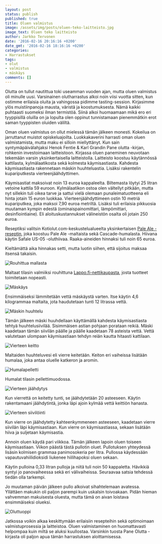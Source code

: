 ```yaml
---
layout: post
status: publish
published: true
title: Oluen valmistus
image: /assets/img/posts/oluen-teko-laitteisto.jpg
image_text: Oluen teko laitteisto
author: Jarkko Tervonen
date: '2016-02-16 20:16:16 +0200'
date_gmt: '2016-02-16 18:16:16 +0200'
categories:
- Harrastukset
tags:
- olut
- valmistus
- mäskäys
comments: []
---
```

Olutta on tullut nautittua toki useamman vuoden ajan, mutta oluen valmistus oli minulle uusi. Varsinainen olutharrastus alkoi noin viisi vuotta sitten, kun ostimme erilaisia oluita ja vahingossa pidimme tasting-session. Kirjasimme ylös muistiinpanoja mausta, väristä ja koostumuksesta. Nämä kaikki puhtaasti suomeksi ilman termistöä. Siinä alkoi huomaamaan mikä ero eri tyyppisillä oluilla on ja lopulta olen oppinut tunnistamaan pienemmätkin erot saman tyyppisten oluiden väliltä.

Oman oluen valmistus on ollut mielessä tämän jälkeen monesti. Kokeilua on jarruttanut muistot opiskeluajoilta. Luokkakaverini harrasti oman oluen valmistamista, mutta maku ei silloin miellyttänyt. Kun sain syntymäpäivälahjaksi Henok Fentie &amp; Karl Grandin Pane olutta -kirjan, rohkenin investoimaan laitteistoon. Kirjassa oluen paneminen neuvotaan tekemään varsin yksinkertaisella laitteistolla. Laitteisto koostuu käytännössä kattilasta, kylmälaatikosta sekä kolmesta käymisastiasta. Kahdesta käymisastiasta rakennetaan mäskin huuhteluastia. Lisäksi rakentelin kupariputkesta vierteenjäähdyttimen.

Käymisastiat maksoivat noin 13 euroa kappaleelta. Biltemasta löytyi 25 litran vetoine kattila 59 euroon. Kylmälaatikon ostoa olen vältellyt pitkään, mutta nyt sillekin tuli oikea tarve ja sattui vielä olemaan punaleimatuotteena eli hinta jotain 15 euron luokkaa. Vierteenjäähdyttimeen ostin 10 metriä kupariputkea, joka maksoi 7,90 euroa metriltä. Lisäksi tuli erilaisia pikkuosia muutaman kympin edestä (ominaispainomittari, lämpömittari, desinfiointiaine). Eli aloituskustannukset välineistön osalta oli jotain 250 euroa.

Reseptiksi valitsin Kotiolut.com-keskustelualueelta yksinkertaisen [Pale Ale -reseptin](http://www.kotiolut.com/viewtopic.php?p=1731#p1731), joka koostuu Pale Ale -maltaista sekä Cascade-humalasta. Hiivana käytin Safale US-05 -oluthiivaa. Raaka-aineiden hinnaksi tuli noin 65 euroa.

Kieltämättä aika hinnakas setti, mutta luotin siihen, että sijoitus maksaa itsensä takaisin.

<amp-img src="/assets/img/posts/mallasta.jpg" alt="Rouhittua mallasta" width="4" height="3" layout="responsive">
  <noscript><img src="/assets/img/posts/mallasta.jpg" alt="Rouhittua mallasta" /></noscript>
</amp-img>

Maltaat tilasin valmiiksi rouhittuna [Lappo.fi-nettikaupasta](http://www.lappo.fi/), josta tuotteet toimitetaan nopeasti.

<amp-img src="/assets/img/posts/maskays.jpg" alt="Mäskäys" width="4" height="3" layout="responsive">
  <noscript><img src="/assets/img/posts/maskays.jpg" alt="Mäskäys" /></noscript>
</amp-img>

Ensimmäiseksi lämmitetään vettä mäskäystä varten. Itse käytin 4,6 kilogrammaa maltaita, jota haudutetaan tunti 12 litrassa vettä.

<amp-img src="/assets/img/posts/maskin-huuhtelu.jpg" alt="Mäskin huuhtelu" width="4" height="3" layout="responsive">
  <noscript><img src="/assets/img/posts/maskin-huuhtelu.jpg" alt="Mäskin huuhtelu" /></noscript>
</amp-img>

Tämän jälkeen mäski huuhdellaan käyttämällä kahdesta käymisastiasta tehtyä huuhtelusiivilää. Sisimmäisen astian pohjaan porataan reikiä. Mäski kaadetaan tämän siivilän päälle ja päälle kaadetaan 78 asteista vettä. Vettä valutetaan ulompaan käymisastiaan tehdyn reiän kautta hitaasti kattilaan.

<amp-img src="/assets/img/posts/vierteen-keitto.jpg" alt="Vierteen keitto" width="4" height="3" layout="responsive">
  <noscript><img src="/assets/img/posts/vierteen-keitto.jpg" alt="Vierteen keitto" /></noscript>
</amp-img>

Maltaiden huuhteluvesi eli vierre keitetään. Keiton eri vaiheissa lisätään humalaa, joka antaa oluelle katkeron ja aromin.

<amp-img src="/assets/img/posts/humalapelletti.jpg" alt="Humalapelletti" width="4" height="3" layout="responsive">
  <noscript><img src="/assets/img/posts/humalapelletti.jpg" alt="Humalapelletti" /></noscript>
</amp-img>

Humalat tilasin pellettimuodossa.

<amp-img src="/assets/img/posts/vierteen-jaahdytys.jpg" alt="Vierteen jäähdytys" width="4" height="3" layout="responsive">
  <noscript><img src="/assets/img/posts/vierteen-jaahdytys.jpg" alt="Vierteen jäähdytys" /></noscript>
</amp-img>

Kun vierrettä on keitetty tunti, se jäähdytetään 20 asteeseen. Käytin rakentamaani jäähdytintä, jonka läpi ajoin kylmää vettä keittiön hanasta.

<amp-img src="/assets/img/posts/siivila.jpg" alt="Vierteen siivilöinti" width="4" height="3" layout="responsive">
  <noscript><img src="/assets/img/posts/siivila.jpg" alt="Vierteen siivilöinti" /></noscript>
</amp-img>

Kun vierre on jäähdytetty kahteenkymmeneen asteeseen, kaadetaan vierre siivilän läpi käymisastiaan. Kun vierre on käymisastiassa, sekaan lisätään hiiva ja suljetaan käymisastia.

Annoin oluen käydä pari viikkoa. Tämän jälkeen lapoin oluen toiseen käymisastiaan. Viikon päästä tästä pullotin oluet. Pullotuksen yhteydessä lisäsin kolmisen grammaa panimosokeria per litra. Pullossa käydessään vapautuvahiilidioksidi liukenee hiilihapoksi oluen sekaan.

Käytin pulloina 0,33 litran pulloja ja niitä tuli noin 50 kappaletta. Hävikkiä syntyi jo panovaiheessa sekä eri välivaiheissa. Seuraavaa satsia tehdessä tiedän olla tarkempi.

Jo muutaman päivän jälkeen pullo alkoivat sihahtelemaan avatessa. Yllättäen makukin oli paljon parempi kuin uskalsin toivoakaan. Pidän hieman vahvemman makuisesta oluesta, mutta tämä on aivan loistava ensimmäiseksi olueksi.

<amp-img src="/assets/img/posts/oluttuoppi.jpg" alt="Oluttuoppi" width="4" height="3" layout="responsive">
  <noscript><img src="/assets/img/posts/oluttuoppi.jpg" alt="Oluttuoppi" /></noscript>
</amp-img>

Jatkossa voikin alkaa keskittymään erilaisiin resepteihin sekä optimoimaan valmistuprosessia ja laitteistoa. Oluen valmistaminen on huomattavasti helpompaa kuin miltä se aluksi kuullostaa. Varsinkin tuosta Pane Olutta -kirjasta oli paljon apua tämän harrastuksen aloittamisessa.

